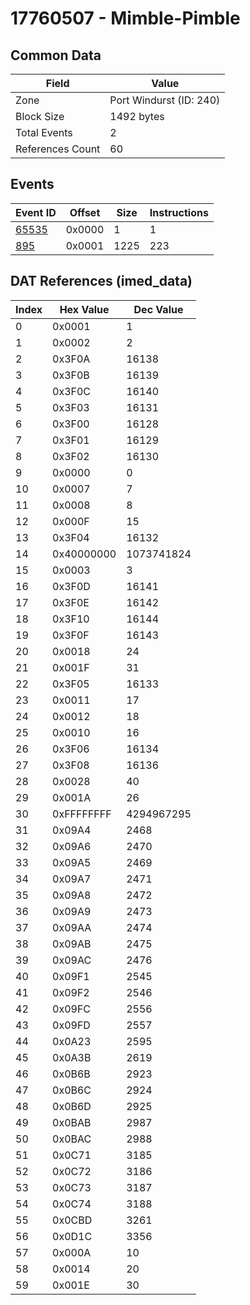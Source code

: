 # 17760507 - Mimble-Pimble

## Common Data

| Field            | Value                   |
|------------------|-------------------------|
| Zone             | Port Windurst (ID: 240) |
| Block Size       | 1492 bytes              |
| Total Events     | 2                       |
| References Count | 60                      |

## Events

| Event ID            | Offset   |   Size |   Instructions |
|---------------------|----------|--------|----------------|
| [65535](./65535.md) | 0x0000   |      1 |              1 |
| [895](./895.md)     | 0x0001   |   1225 |            223 |

## DAT References (imed_data)

|   Index | Hex Value   |   Dec Value |
|---------|-------------|-------------|
|       0 | 0x0001      |           1 |
|       1 | 0x0002      |           2 |
|       2 | 0x3F0A      |       16138 |
|       3 | 0x3F0B      |       16139 |
|       4 | 0x3F0C      |       16140 |
|       5 | 0x3F03      |       16131 |
|       6 | 0x3F00      |       16128 |
|       7 | 0x3F01      |       16129 |
|       8 | 0x3F02      |       16130 |
|       9 | 0x0000      |           0 |
|      10 | 0x0007      |           7 |
|      11 | 0x0008      |           8 |
|      12 | 0x000F      |          15 |
|      13 | 0x3F04      |       16132 |
|      14 | 0x40000000  |  1073741824 |
|      15 | 0x0003      |           3 |
|      16 | 0x3F0D      |       16141 |
|      17 | 0x3F0E      |       16142 |
|      18 | 0x3F10      |       16144 |
|      19 | 0x3F0F      |       16143 |
|      20 | 0x0018      |          24 |
|      21 | 0x001F      |          31 |
|      22 | 0x3F05      |       16133 |
|      23 | 0x0011      |          17 |
|      24 | 0x0012      |          18 |
|      25 | 0x0010      |          16 |
|      26 | 0x3F06      |       16134 |
|      27 | 0x3F08      |       16136 |
|      28 | 0x0028      |          40 |
|      29 | 0x001A      |          26 |
|      30 | 0xFFFFFFFF  |  4294967295 |
|      31 | 0x09A4      |        2468 |
|      32 | 0x09A6      |        2470 |
|      33 | 0x09A5      |        2469 |
|      34 | 0x09A7      |        2471 |
|      35 | 0x09A8      |        2472 |
|      36 | 0x09A9      |        2473 |
|      37 | 0x09AA      |        2474 |
|      38 | 0x09AB      |        2475 |
|      39 | 0x09AC      |        2476 |
|      40 | 0x09F1      |        2545 |
|      41 | 0x09F2      |        2546 |
|      42 | 0x09FC      |        2556 |
|      43 | 0x09FD      |        2557 |
|      44 | 0x0A23      |        2595 |
|      45 | 0x0A3B      |        2619 |
|      46 | 0x0B6B      |        2923 |
|      47 | 0x0B6C      |        2924 |
|      48 | 0x0B6D      |        2925 |
|      49 | 0x0BAB      |        2987 |
|      50 | 0x0BAC      |        2988 |
|      51 | 0x0C71      |        3185 |
|      52 | 0x0C72      |        3186 |
|      53 | 0x0C73      |        3187 |
|      54 | 0x0C74      |        3188 |
|      55 | 0x0CBD      |        3261 |
|      56 | 0x0D1C      |        3356 |
|      57 | 0x000A      |          10 |
|      58 | 0x0014      |          20 |
|      59 | 0x001E      |          30 |
